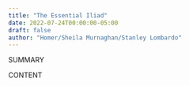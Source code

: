 ```yaml
---
title: "The Essential Iliad"
date: 2022-07-24T00:00:00-05:00
draft: false
author: "Homer/Sheila Murnaghan/Stanley Lombardo"
---
```


SUMMARY

<!--more-->

CONTENT